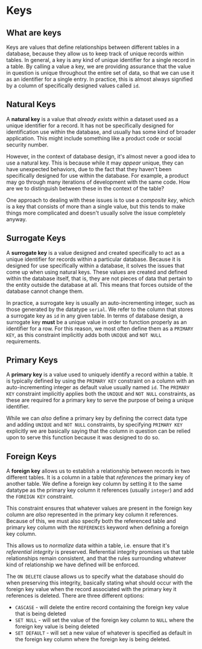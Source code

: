# Keys

## What are keys

Keys are values that define relationships between different tables in a database, because they allow us to keep track of unique records within tables. In general, a key is any kind of unique identifier for a single record in a table. By calling a value a key, we are providing assurance that the value in question is unique throughout the entire set of data, so that we can use it as an identifier for a single entry. In practice, this is almost always signified by a column of specifically designed values called `id`.

## Natural Keys

A **natural key** is a value that _already exists_ within a dataset used as a unique identifier for a record. It has not be specifically designed for identification use within the database, and usually has some kind of broader application. This might include something like a product code or social security number.

However, in the context of database design, it's almost never a good idea to use a natural key. This is because while it may _appear_ unique, they can have unexpected behaviors, due to the fact that they haven't been specifically designed for use within the database. For example, a product may go through many iterations of development with the same code. How are we to distinguish between these in the context of the table?

One approach to dealing with these issues is to use a _composite key_, which is a key that consists of more than a single value, but this tends to make things more complicated and doesn't usually solve the issue completely anyway.

## Surrogate Keys

A **surrogate key** is a value designed and created specifically to act as a unique identifier for records within a particular database. Because it is designed for use specifically within a database, it solves the issues that come up when using natural keys. These values are created and defined within the database itself, that is, they are not pieces of data that pertain to the entity outside the database at all. This means that forces outside of the database cannot change them.

In practice, a surrogate key is usually an auto-incrementing integer, such as those generated by the datatype `serial`. We refer to the column that stores a surrogate key as `id` in any given table. In terms of database design, a surrogate key **must** be a unique value in order to function properly as an identifier for a row. For this reason, we most often define them as a `PRIMARY KEY`, as this constraint implicitly adds both `UNIQUE` and `NOT NULL` requirements.

## Primary Keys

A **primary key** is a value used to uniquely identify a record within a table. It is typically defined by using the `PRIMARY KEY` constraint on a column with an auto-incrementing integer as default value usually named `id`. The `PRIMARY KEY` constraint implicitly applies both the `UNIQUE` and `NOT NULL` constraints, as these are required for a primary key to serve the purpose of being a unique identifier.

While we can _also_ define a primary key by defining the correct data type and adding `UNIQUE` and `NOT NULL` constraints, by specifying `PRIMARY KEY` explicitly we are basically saying that the column in question can be relied upon to serve this function because it was designed to do so.

## Foreign Keys

A **foreign key** allows us to establish a relationship between records in two different tables. It is a column in a table that _references_ the primary key of another table. We define a foreign key column by setting it to the same datatype as the primary key column it references (usually `integer`) and add the `FOREIGN KEY` constraint.

This constraint ensures that whatever values are present in the foreign key column are _also_ represented in the primary key column it references. Because of this, we must also specify both the referenced table and primary key column with the `REFERENCES` keyword when defining a foreign key column.

This allows us to _normalize_ data within a table, i.e. ensure that it's _referential integrity_ is preserved. Referential integrity promises us that table relationships remain consistent, and that the rules surrounding whatever kind of relationship we have defined will be enforced.

The `ON DELETE` clause allows us to specify what the database should do when preserving this integrity, basically stating what should occur with the foreign key value when the record associated with the primary key it references is deleted. There are three different options:

- `CASCASE` - will delete the entire record containing the foreign key value that is being deleted
- `SET NULL` - will set the value of the foreign key column to `NULL` where the foreign key value is being deleted
- `SET DEFAULT` - will set a new value of whatever is specified as default in the foreign key column where the foreign key is being deleted.
